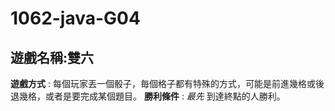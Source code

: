 # 1062-java-G04

## 遊戲名稱:雙六
 
**遊戲方式** : 每個玩家丟一個骰子，毎個格子都有特殊的方式，可能是前進幾格或後退幾格，或者是要完成某個題目。
**勝利條件** : _最先_ 到達終點的人勝利。
